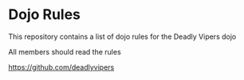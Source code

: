 Dojo Rules
==========

This repository contains a list of dojo rules for the Deadly Vipers dojo

All members should read the rules 

https://github.com/deadlyvipers